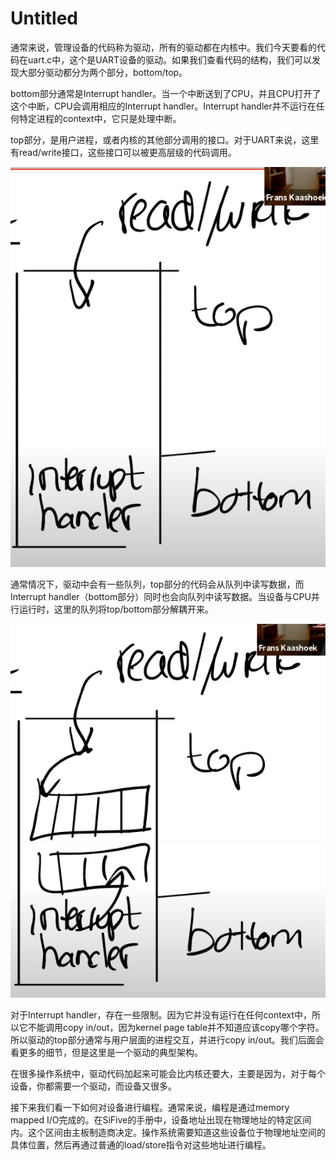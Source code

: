 # Untitled

通常来说，管理设备的代码称为驱动，所有的驱动都在内核中。我们今天要看的代码在uart.c中，这个是UART设备的驱动。如果我们查看代码的结构，我们可以发现大部分驱动都分为两个部分，bottom/top。

bottom部分通常是Interrupt handler。当一个中断送到了CPU，并且CPU打开了这个中断，CPU会调用相应的Interrupt handler。Interrupt handler并不运行在任何特定进程的context中，它只是处理中断。

top部分，是用户进程，或者内核的其他部分调用的接口。对于UART来说，这里有read/write接口，这些接口可以被更高层级的代码调用。

![](../.gitbook/assets/image%20%28358%29.png)

通常情况下，驱动中会有一些队列，top部分的代码会从队列中读写数据，而Interrupt handler（bottom部分）同时也会向队列中读写数据。当设备与CPU并行运行时，这里的队列将top/bottom部分解耦开来。

![](../.gitbook/assets/image%20%28359%29.png)

对于Interrupt handler，存在一些限制。因为它并没有运行在任何context中，所以它不能调用copy in/out，因为kernel page table并不知道应该copy哪个字符。所以驱动的top部分通常与用户层面的进程交互，并进行copy in/out。我们后面会看更多的细节，但是这里是一个驱动的典型架构。

在很多操作系统中，驱动代码加起来可能会比内核还要大，主要是因为，对于每个设备，你都需要一个驱动，而设备又很多。



接下来我们看一下如何对设备进行编程。通常来说，编程是通过memory mapped I/O完成的。在SiFive的手册中，设备地址出现在物理地址的特定区间内。这个区间由主板制造商决定。操作系统需要知道这些设备位于物理地址空间的具体位置，然后再通过普通的load/store指令对这些地址进行编程。


